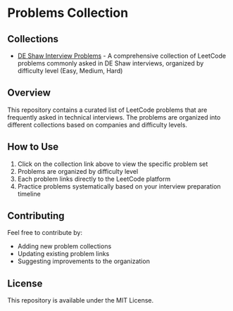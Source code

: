 # Problems Collection

## Collections

- [DE Shaw Interview Problems](./Deshaw.md) - A comprehensive collection of LeetCode problems commonly asked in DE Shaw interviews, organized by difficulty level (Easy, Medium, Hard)

## Overview

This repository contains a curated list of LeetCode problems that are frequently asked in technical interviews. The problems are organized into different collections based on companies and difficulty levels.

## How to Use

1. Click on the collection link above to view the specific problem set
2. Problems are organized by difficulty level
3. Each problem links directly to the LeetCode platform
4. Practice problems systematically based on your interview preparation timeline

## Contributing

Feel free to contribute by:
- Adding new problem collections
- Updating existing problem links
- Suggesting improvements to the organization

## License

This repository is available under the MIT License.
